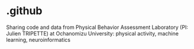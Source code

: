 # .github
Sharing code and data from Physical Behavior Assessment Laboratory (PI: Julien TRIPETTE) at Ochanomizu University: physical activity, machine learning, neuroinformatics
